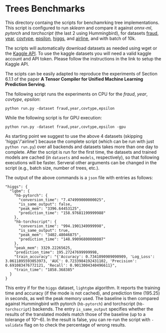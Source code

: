 # Trees Benchmarks

This directory containg the scripts for benchamrking tree implementations. This script is configured to run _sklearn_ and compare it against _onnx-ml_, _pytorch_ and _torchscript_ (the last 2 using Hummingbird), for datasets [fraud](https://www.kaggle.com/mlg-ulb/creditcardfraud), [year](https://archive.ics.uci.edu/ml/datasets/yearpredictionmsd), [covtype](https://archive.ics.uci.edu/ml/datasets/covertype), [epsilon](https://www.csie.ntu.edu.tw/~cjlin/libsvmtools/datasets/binary.html), [higgs](https://archive.ics.uci.edu/ml/datasets/HIGGS), and [airline](http://kt.ijs.si/elena_ikonomovska/data.html), and with batch of 10k.

The scripts will automatically download datasets as needed using wget or the [Kaggle API](https://github.com/Kaggle/kaggle-api). To use the kaggle datasets you will need a valid kaggle account and API token. Please follow the instructions in the link to setup the Kaggle API.

The scipts can be easily adapted to reproduce the experiments of Section 6.1.1 of the paper **A Tensor Compiler for Unified Machine Learning Prediction Serving**.

 The following script runs the experiments on CPU for the _fraud_, _year_, _covtype_, _epsilon_:

 ```
 python run.py -dataset fraud,year,covtype,epsilon
 ```

 While the following script is for GPU execution:

 ```
 python run.py -dataset fraud,year,covtype,epsilon -gpu
 ```

  As starting point we suggest to use the above 4 datasets (skipping 'higgs'/'airline') because the complete script (which can be run with just `python run.py`) over all backends and datasets takes more than one day to complete. After the script is run for the first time, the datasets and trained models are cached (in `datasets` and `models`, respectively), so that following executions will be faster. Serveral other arguments can be changed in the script (e.g., batch size, number of trees, etc.).

  The output of the above commands is a `json` file with entries as follows:

  ```
  "higgs": {
    "lgbm": {
      "hb-pytorch": {
        "conversion_time": "7.474999000000025",
        "is_same_output": false,
        "peak_mem": "3396.64453125",
        "prediction_time": "158.97681199999988"
      },
      "hb-torchscript": {
        "conversion_time": "994.1901349999998",
        "is_same_output": true,
        "peak_mem": "3402.48046875",
        "prediction_time": "148.99096800000007"
      },
      "peak_mem": 3329.22265625,
      "prediction_time": 195.27247699999998,
      "train_accuracy": "{'Accuracy': 0.7341090909090909, 'Log_Loss': 3.0611895593053973, 'AUC': 0.7233984192431102, 'Precision': 0.691083476772121, 'Recall': 0.9013004340496611}",
      "train_time": "1858.368385"
    }
  }
  ```
This entry if for the `higgs` dataset, `lightgbm` algorithm. It reports the training time and accuracy (if the mode is not cached), and prediction time (195.25) in seconds, as well the peak memory used. The baseline is then compared against Hummingbird with pytorch (`hb-pytorch`) and torchscript (`hb-torchscript`) backends. The entry `is_same_output` specifies whether the results of the translated models match those of the baseline (up to a tolerange of 10^-6). In the result is false, you can re-run the script with `-validate` flag on to check the percentage of wrong results.
